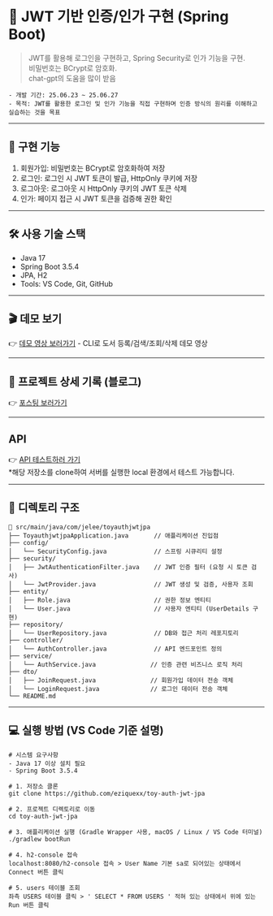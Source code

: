 # 🔐 JWT 기반 인증/인가 구현 (Spring Boot)
> JWT를 활용해 로그인을 구현하고, Spring Security로 인가 기능을 구현.<br>
> 비밀번호는 BCrypt로 암호화.<br>
> chat-gpt의 도움을 많이 받음

```
- 개발 기간: 25.06.23 ~ 25.06.27
- 목적: JWT를 활용한 로그인 및 인가 기능을 직접 구현하며 인증 방식의 원리를 이해하고 실습하는 것을 목표
```
---

## 🧩 구현 기능
1. 회원가입: 비밀번호는 BCrypt로 암호화하여 저장
2. 로그인: 로그인 시 JWT 토큰이 발급, HttpOnly 쿠키에 저장
3. 로그아웃: 로그아웃 시 HttpOnly 쿠키의 JWT 토큰 삭제
4. 인가: 페이지 접근 시 JWT 토큰을 검증해 권한 확인

---

## 🛠 사용 기술 스택
- Java 17
- Spring Boot 3.5.4
- JPA, H2
- Tools: VS Code, Git, GitHub

---

## 🎬 데모 보기
👉 [데모 영상 보러가기](https://youtu.be/AX61k0nWtvM) - CLI로 도서 등록/검색/조회/삭제 데모 영상

---

## 📘 프로젝트 상세 기록 (블로그)
👉 [포스팅 보러가기](https://dev-jelee.tistory.com/entry/toy-project-JWT-%EA%B8%B0%EB%B0%98-%EC%9D%B8%EC%A6%9D%EC%9D%B8%EA%B0%80-%EA%B5%AC%ED%98%84-Spring-Boot)

---

## API
👉 [API 테스트하러 가기](https://www.postman.com/maintenance-geoscientist-31974107/jelee-s-project/collection/cit8mm2/toy-auth-jwt-jpa)
<br>*해당 저장소를 clone하여 서버를 실행한 local 환경에서 테스트 가능합니다.

---

## 📁 디렉토리 구조

```
📂 src/main/java/com/jelee/toyauthjwtjpa
├── ToyauthjwtjpaApplication.java       // 애플리케이션 진입점
├── config/
│   └── SecurityConfig.java             // 스프링 시큐리티 설정
├── security/
│   ├── JwtAuthenticationFilter.java    // JWT 인증 필터 (요청 시 토큰 검사)
│   └── JwtProvider.java                // JWT 생성 및 검증, 사용자 조회
├── entity/
│   ├── Role.java                       // 권한 정보 엔티티
│   └── User.java                       // 사용자 엔티티 (UserDetails 구현)
├── repository/
│   └── UserRepository.java             // DB와 접근 처리 레포지토리
├── controller/
│   └── AuthController.java             // API 엔드포인트 정의
├── service/
│   └── AuthService.java               // 인증 관련 비즈니스 로직 처리
├── dto/
│   ├── JoinRequest.java               // 회원가입 데이터 전송 객체
│   └── LoginRequest.java              // 로그인 데이터 전송 객체
└── README.md
```

---

## 💻 실행 방법 (VS Code 기준 설명)
```
# 시스템 요구사항
- Java 17 이상 설치 필요
- Spring Boot 3.5.4

# 1. 저장소 클론
git clone https://github.com/eziquexx/toy-auth-jwt-jpa

# 2. 프로젝트 디렉토리로 이동
cd toy-auth-jwt-jpa

# 3. 애플리케이션 실행 (Gradle Wrapper 사용, macOS / Linux / VS Code 터미널)
./gradlew bootRun

# 4. h2-console 접속
localhost:8080/h2-console 접속 > User Name 기본 sa로 되어있는 상태에서 Connect 버튼 클릭

# 5. users 테이블 조회
좌측 USERS 테이블 클릭 > ' SELECT * FROM USERS ' 적혀 있는 상태에서 위에 있는 Run 버튼 클릭
```
